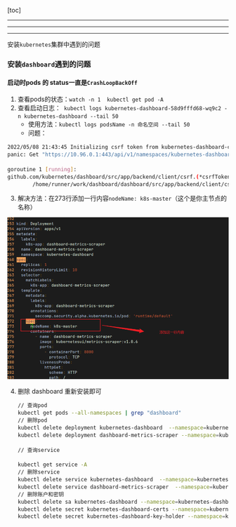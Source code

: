 [toc]

---

---

---

安装`kubernetes`集群中遇到的问题

### 安装`dashboard`遇到的问题

#### 启动时pods 的 status一直是`CrashLoopBackOff`

1. 查看pods的状态：`watch -n 1  kubectl get pod -A`
2. 查看启动日志：` kubectl logs kubernetes-dashboard-58d9fffd68-wq9c2 -n kubernetes-dashboard --tail 50`
   - 使用方法：`kubectl logs podsName -n 命名空间 --tail 50`
   - 问题：

```bash
2022/05/08 21:43:45 Initializing csrf token from kubernetes-dashboard-csrf secret
panic: Get "https://10.96.0.1:443/api/v1/namespaces/kubernetes-dashboard/secrets/kubernetes-dashboard-csrf": dial tcp 10.96.0.1:443: i/o timeout
 
goroutine 1 [running]:
github.com/kubernetes/dashboard/src/app/backend/client/csrf.(*csrfTokenManager).init(0xc0002d99a0)
        /home/runner/work/dashboard/dashboard/src/app/backend/client/csrf/manager.go:41 +0x413
```

3. 解决方法：在273行添加一行内容`nodeName: k8s-master`（这个是你主节点的名称）

![dashboard](./images/dashboard.png)

4. 删除 dashboard 重新安装即可

   ```bash
   // 查询pod 
   kubectl get pods --all-namespaces | grep "dashboard"
   // 删除pod
   kubectl delete deployment kubernetes-dashboard  --namespace=kubernetes-dashboard
   kubectl delete deployment dashboard-metrics-scraper --namespace=kubernetes-dashboard
   
   // 查询service
   
   kubectl get service -A
   // 删除service
   kubectl delete service kubernetes-dashboard  --namespace=kubernetes-dashboard
   kubectl delete service dashboard-metrics-scraper  --namespace=kubernetes-dashboard
   // 删除账户和密钥
   kubectl delete sa kubernetes-dashboard --namespace=kubernetes-dashboard
   kubectl delete secret kubernetes-dashboard-certs --namespace=kubernetes-dashboard
   kubectl delete secret kubernetes-dashboard-key-holder --namespace=kubernetes-dashboard
   ```

   

   